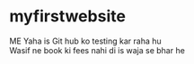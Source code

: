 # myfirstwebsite
ME Yaha is Git hub ko testing kar raha hu
<br>
Wasif ne book ki fees nahi di is waja se bhar he
